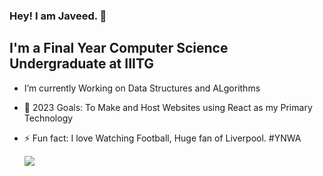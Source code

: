 ### Hey! I am Javeed. 👋

## I'm a Final Year Computer Science Undergraduate at IIITG
-  I’m currently Working on Data Structures and ALgorithms
- 🥅 2023 Goals: To Make and Host Websites using React as my Primary Technology
- ⚡ Fun fact: I love Watching Football, Huge fan of Liverpool. #YNWA


  <img align="left" src="https://github-readme-stats.vercel.app/api?username=JaveedYara72&theme=default&show_icons=true" />
<!--  [Javeed's GitHub stats](https://github-readme-stats.vercel.app/api?username=JaveedYara72&theme=default&show_icons=true) -->


